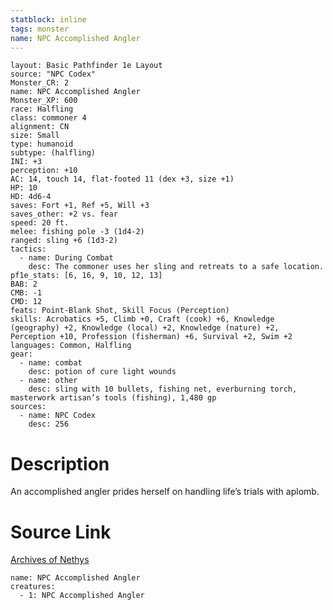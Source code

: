 ```yaml
---
statblock: inline
tags: monster
name: NPC Accomplished Angler
---
```

```statblock
layout: Basic Pathfinder 1e Layout
source: "NPC Codex"
Monster_CR: 2
name: NPC Accomplished Angler
Monster_XP: 600
race: Halfling
class: commoner 4
alignment: CN
size: Small
type: humanoid
subtype: (halfling)
INI: +3
perception: +10
AC: 14, touch 14, flat-footed 11 (dex +3, size +1)
HP: 10
HD: 4d6-4
saves: Fort +1, Ref +5, Will +3
saves_other: +2 vs. fear
speed: 20 ft.
melee: fishing pole -3 (1d4-2)
ranged: sling +6 (1d3-2)
tactics:
  - name: During Combat
    desc: The commoner uses her sling and retreats to a safe location.
pf1e_stats: [6, 16, 9, 10, 12, 13]
BAB: 2
CMB: -1
CMD: 12
feats: Point-Blank Shot, Skill Focus (Perception)
skills: Acrobatics +5, Climb +0, Craft (cook) +6, Knowledge (geography) +2, Knowledge (local) +2, Knowledge (nature) +2, Perception +10, Profession (fisherman) +6, Survival +2, Swim +2
languages: Common, Halfling
gear:
  - name: combat
    desc: potion of cure light wounds
  - name: other
    desc: sling with 10 bullets, fishing net, everburning torch, masterwork artisan’s tools (fishing), 1,480 gp
sources:
  - name: NPC Codex
    desc: 256
```
# Description
An accomplished angler prides herself on handling life’s trials with aplomb.
# Source Link
[Archives of Nethys](https://aonprd.com/NPCDisplay.aspx?ItemName=Accomplished%20Angler)
```encounter-table
name: NPC Accomplished Angler
creatures:
  - 1: NPC Accomplished Angler
```
